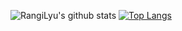 
<!--
**RangiLyu/RangiLyu** is a ✨ _special_ ✨ repository because its `README.md` (this file) appears on your GitHub profile.

Here are some ideas to get you started:

- 🔭 I’m currently working on ...
- 🌱 I’m currently learning ...
- 👯 I’m looking to collaborate on ...
- 🤔 I’m looking for help with ...
- 💬 Ask me about ...
- 📫 How to reach me: ...
- 😄 Pronouns: ...
- ⚡ Fun fact: ...
-->

![RangiLyu's github stats](https://github-readme-stats.vercel.app/api?username=RangiLyu&bg_color=30,e96443,904e95&title_color=fff&text_color=fff&show_icons=true&hide=prs,issues)
[![Top Langs](https://github-readme-stats.vercel.app/api/top-langs/?username=RangiLyu&layout=compact&bg_color=30,e96443,904e95&title_color=fff&text_color=fff)](https://github.com/anuraghazra/github-readme-stats)


